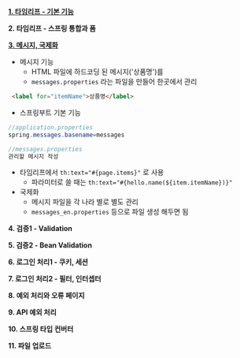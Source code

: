 [**1. 타임리프 - 기본 기능**](https://github.com/beeguriri/Selfstudy_Springboot/tree/main/mvc2/thymeleaf-basic)

**2. 타임리프 - 스프링 통합과 폼**

[**3. 메시지, 국제화**](https://github.com/beeguriri/Selfstudy_Springboot/tree/main/mvc2/message)
- 메시지 기능
  - HTML 파일에 하드코딩 된 메시지('상품명')를 
  - `messages.properties` 라는 파일을 만들어 한곳에서 관리
```html
 <label for="itemName">상품명</label>
```
- 스프링부트 기본 기능
```java
//application.properties
spring.messages.basename=messages

//messages.properties 
관리할 메시지 작성
```
- 타임리프에서 `th:text="#{page.items}"` 로 사용
  - 파라미터로 쓸 때는 `th:text="#{hello.name(${item.itemName})}"`
- 국제화
  - 메시지 파일을 각 나라 별로 별도 관리
  - `messages_en.properties` 등으로 파일 생성 해두면 됨

**4. 검증1 - Validation**

**5. 검증2 - Bean Validation**

**6. 로그인 처리1 - 쿠키, 세션**

**7. 로그인 처리2 - 필터, 인터셉터**

**8. 예외 처리와 오류 페이지**

**9. API 예외 처리**

**10. 스프링 타입 컨버터**

**11. 파일 업로드**
